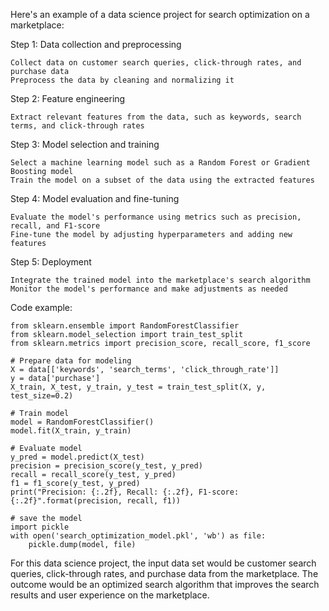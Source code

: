 Here's an example of a data science project for search optimization on a marketplace:

Step 1: Data collection and preprocessing

    Collect data on customer search queries, click-through rates, and purchase data
    Preprocess the data by cleaning and normalizing it

Step 2: Feature engineering

    Extract relevant features from the data, such as keywords, search terms, and click-through rates

Step 3: Model selection and training

    Select a machine learning model such as a Random Forest or Gradient Boosting model
    Train the model on a subset of the data using the extracted features

Step 4: Model evaluation and fine-tuning

    Evaluate the model's performance using metrics such as precision, recall, and F1-score
    Fine-tune the model by adjusting hyperparameters and adding new features

Step 5: Deployment

    Integrate the trained model into the marketplace's search algorithm
    Monitor the model's performance and make adjustments as needed

Code example:

    from sklearn.ensemble import RandomForestClassifier
    from sklearn.model_selection import train_test_split
    from sklearn.metrics import precision_score, recall_score, f1_score

    # Prepare data for modeling
    X = data[['keywords', 'search_terms', 'click_through_rate']]
    y = data['purchase']
    X_train, X_test, y_train, y_test = train_test_split(X, y, test_size=0.2)

    # Train model
    model = RandomForestClassifier()
    model.fit(X_train, y_train)

    # Evaluate model
    y_pred = model.predict(X_test)
    precision = precision_score(y_test, y_pred)
    recall = recall_score(y_test, y_pred)
    f1 = f1_score(y_test, y_pred)
    print("Precision: {:.2f}, Recall: {:.2f}, F1-score: {:.2f}".format(precision, recall, f1))

    # save the model
    import pickle
    with open('search_optimization_model.pkl', 'wb') as file:
        pickle.dump(model, file)

For this data science project, the input data set would be customer search queries, click-through rates, and purchase data from the marketplace. The outcome would be an optimized search algorithm that improves the search results and user experience on the marketplace.
